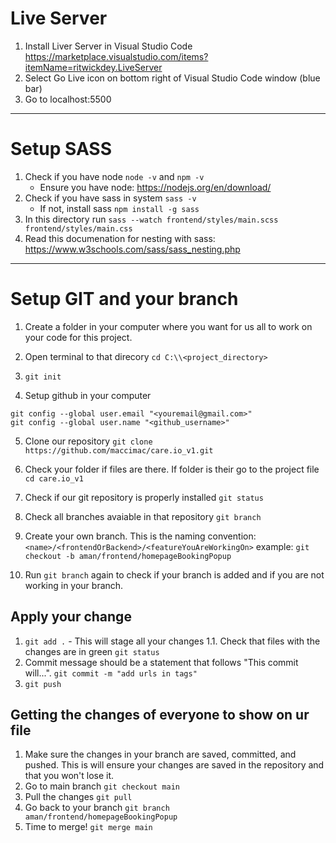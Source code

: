# Live Server
1. Install Liver Server in Visual Studio Code https://marketplace.visualstudio.com/items?itemName=ritwickdey.LiveServer
2. Select Go Live icon on bottom right of Visual Studio Code window (blue bar)
3. Go to localhost:5500

---

# Setup SASS

1. Check if you have node `node -v` and `npm -v`
    - Ensure you have node: https://nodejs.org/en/download/
2. Check if you have sass in system `sass -v`
    - If not, install sass `npm install -g sass`
3. In this directory run `sass --watch frontend/styles/main.scss frontend/styles/main.css`
4. Read this documenation for nesting with sass: https://www.w3schools.com/sass/sass_nesting.php



---

# Setup GIT and your branch

1. Create a folder in your computer where you want for us all to work on your code for this project. 

2. Open terminal to that direcory
`cd C:\\<project_directory>`

3. `git init`

4. Setup github in your computer
```
git config --global user.email "<youremail@gmail.com>"
git config --global user.name "<github_username>"
```

5.  Clone our repository `git clone https://github.com/maccimac/care.io_v1.git`

6. Check your folder if files are there. If folder is their go to the project file `cd care.io_v1`

7. Check if our git repository is properly installed `git status`

8. Check all branches avaiable in that repository `git branch`

9. Create your own branch. This is the naming convention: `<name>/<frontendOrBackend>/<featureYouAreWorkingOn>`
example: `git checkout -b aman/frontend/homepageBookingPopup`

10. Run `git branch` again to check if your branch is added and if you are not working in your branch.


## Apply your change

1. `git add .` - This will stage all your changes
1.1. Check that files with the changes are in green `git status`
2. Commit message should be a statement that follows "This commit will...".
`git commit -m "add urls in tags"`
3. `git push`

## Getting the changes of everyone to show on ur file

1. Make sure the changes in your branch are saved, committed, and pushed. This is will ensure your changes are saved in the repository and that you won't lose it.
2. Go to main branch `git checkout main`
3. Pull the changes `git pull`
4. Go back to your branch `git branch aman/frontend/homepageBookingPopup`
5. Time to merge! `git merge main`



